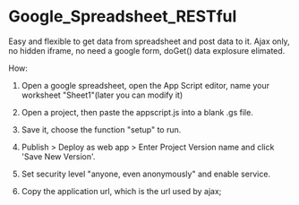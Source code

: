 # Google_Spreadsheet_RESTful
Easy and flexible to get data from spreadsheet and post data to it. Ajax only, no hidden iframe, no need a google form, doGet() data explosure elimated.

How:

1. Open a google spreadsheet, open the App Script editor, name your worksheet "Sheet1"(later you can modify it)

2. Open a project, then paste the appscript.js into a blank .gs file.

3. Save it, choose the function "setup" to run.

4. Publish > Deploy as web app > Enter Project Version name and click 'Save New Version'.

6. Set security level "anyone, even anonymously" and enable service.

7. Copy the application url, which is the url used by ajax;

